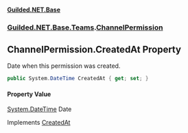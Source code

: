 #### [Guilded.NET.Base](Guilded_NET_Base.md 'Guilded.NET.Base')
### [Guilded.NET.Base.Teams](Guilded_NET_Base.md#Guilded_NET_Base_Teams 'Guilded.NET.Base.Teams').[ChannelPermission](ChannelPermission.md 'Guilded.NET.Base.Teams.ChannelPermission')
## ChannelPermission.CreatedAt Property
Date when this permission was created.  
```csharp
public System.DateTime CreatedAt { get; set; }
```
#### Property Value
[System.DateTime](https://docs.microsoft.com/en-us/dotnet/api/System.DateTime 'System.DateTime')
Date

Implements [CreatedAt](IPermission_CreatedAt.md 'Guilded.NET.Base.Teams.IPermission.CreatedAt')  
